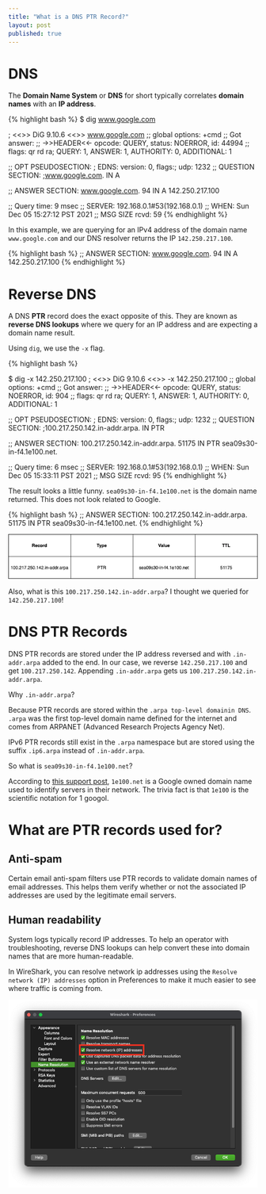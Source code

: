 ```yaml
---
title: "What is a DNS PTR Record?"
layout: post
published: true
---
```


# DNS

The **Domain Name System** or **DNS** for short typically correlates **domain names** with an **IP address**.

{% highlight bash %}
$ dig www.google.com

; <<>> DiG 9.10.6 <<>> www.google.com
;; global options: +cmd
;; Got answer:
;; ->>HEADER<<- opcode: QUERY, status: NOERROR, id: 44994
;; flags: qr rd ra; QUERY: 1, ANSWER: 1, AUTHORITY: 0, ADDITIONAL: 1

;; OPT PSEUDOSECTION:
; EDNS: version: 0, flags:; udp: 1232
;; QUESTION SECTION:
;www.google.com.                        IN      A

;; ANSWER SECTION:
www.google.com.         94      IN      A       142.250.217.100

;; Query time: 9 msec
;; SERVER: 192.168.0.1#53(192.168.0.1)
;; WHEN: Sun Dec 05 15:27:12 PST 2021
;; MSG SIZE  rcvd: 59
{% endhighlight %}

In this example, we are querying for an IPv4 address of the domain name `www.google.com` and our DNS resolver returns the IP `142.250.217.100`.

{% highlight bash %}
;; ANSWER SECTION:
www.google.com.         94      IN      A       142.250.217.100
{% endhighlight %}

# Reverse DNS

A DNS **PTR** record does the exact opposite of this. They are known as **reverse DNS lookups** where we query for an IP address and are expecting a domain name result.

Using `dig`, we use the `-x` flag.

{% highlight bash %}

$ dig -x 142.250.217.100
; <<>> DiG 9.10.6 <<>> -x 142.250.217.100
;; global options: +cmd
;; Got answer:
;; ->>HEADER<<- opcode: QUERY, status: NOERROR, id: 904
;; flags: qr rd ra; QUERY: 1, ANSWER: 1, AUTHORITY: 0, ADDITIONAL: 1

;; OPT PSEUDOSECTION:
; EDNS: version: 0, flags:; udp: 1232
;; QUESTION SECTION:
;100.217.250.142.in-addr.arpa.  IN      PTR

;; ANSWER SECTION:
100.217.250.142.in-addr.arpa. 51175 IN  PTR     sea09s30-in-f4.1e100.net.

;; Query time: 6 msec
;; SERVER: 192.168.0.1#53(192.168.0.1)
;; WHEN: Sun Dec 05 15:33:11 PST 2021
;; MSG SIZE  rcvd: 95
{% endhighlight %}

The result looks a little funny. `sea09s30-in-f4.1e100.net` is the domain name returned. This does not look related to Google.

{% highlight bash %}
;; ANSWER SECTION:
100.217.250.142.in-addr.arpa. 51175 IN  PTR     sea09s30-in-f4.1e100.net.
{% endhighlight %}

![DNS PTR Record](/assets/images/posts/dns-ptr-records/ptr_record.png)

Also, what is this `100.217.250.142.in-addr.arpa`? I thought we queried for `142.250.217.100`!

# DNS PTR Records

DNS PTR records are stored under the IP address reversed and with `.in-addr.arpa` added to the end. In our case, we reverse `142.250.217.100` and get `100.217.250.142`. Appending `.in-addr.arpa` gets us `100.217.250.142.in-addr.arpa`.

Why `.in-addr.arpa`?

Because PTR records are stored within the `.arpa top-level domainin DNS`. `.arpa` was the first top-level domain name defined for the internet and comes from ARPANET (Advanced Research Projects Agency Net).

IPv6 PTR records still exist in the `.arpa` namespace but are stored using the suffix `.ip6.arpa` instead of `.in-addr.arpa`.

So what is `sea09s30-in-f4.1e100.net`?

According to [this support post](https://support.google.com/faqs/answer/174717?hl=en), `1e100.net` is a Google owned domain name used to identify servers in their network. The trivia fact is that `1e100` is the scientific notation for 1 googol.

# What are PTR records used for?

## Anti-spam

Certain email anti-spam filters use PTR records to validate domain names of email addresses. This helps them verify whether or not the associated IP addresses are used by the legitimate email servers.

## Human readability

System logs typically record IP addresses. To help an operator with troubleshooting, reverse DNS lookups can help convert these into domain names that are more human-readable.

In WireShark, you can resolve network ip addresses using the `Resolve network (IP) addresses` option in Preferences to make it much easier to see where traffic is coming from.

![Wireshark Name Resolution](/assets/images/posts/dns-ptr-records/wireshark_name_resolution.png)
